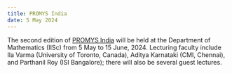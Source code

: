 ```yaml
---
title: PROMYS India
date: 5 May 2024
---
```


The second edition of [PROMYS India](https://promys-india.org/) will be held at the Department of Mathematics (IISc) from
5 May to 15 June, 2024. Lecturing faculty include Ila Varma (University of Toronto, Canada), Aditya Karnataki (CMI, Chennai),
and Parthanil Roy (ISI Bangalore); there will also be several guest lectures.
